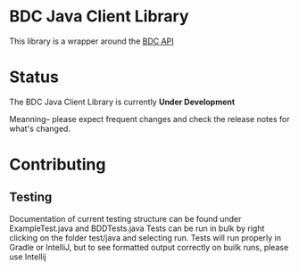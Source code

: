 # BDC Java Client Library

This library is a wrapper around the [BDC API](https://developer.bill.com/hc/en-us/articles/211360686-API-Mechanics)

# Status

The BDC Java Client Library is currently **Under Development**

Meanning– please expect frequent changes and check the release notes for what's changed.


# Contributing
## Testing
Documentation of current testing structure can be found under ExampleTest.java and BDDTests.java
Tests can be run in bulk by right clicking on the folder test/java and selecting run. Tests will run properly in
Gradle or IntelliJ, but to see formatted output correctly on builk runs, please use Intellij

